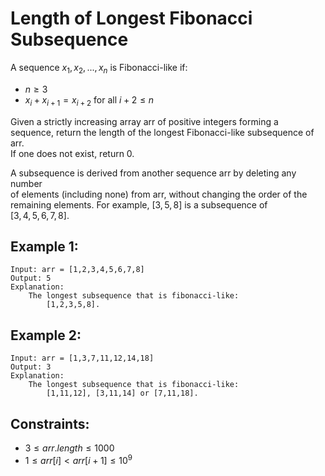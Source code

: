 # Length of Longest Fibonacci Subsequence

A sequence $x_1, x_2, ..., x_n$ is Fibonacci-like if:

* $n \ge 3$
* $x_i + x_{i+1} = x_{i+2}$ for all $i + 2 \le n$

Given a strictly increasing array arr of positive integers forming a  
sequence, return the length of the longest Fibonacci-like subsequence of arr.  
If one does not exist, return 0.

A subsequence is derived from another sequence arr by deleting any number  
of elements (including none) from arr, without changing the order of the  
remaining elements. For example, $[3, 5, 8]$ is a subsequence of  
$[3, 4, 5, 6, 7, 8]$.

 

## Example 1:

    Input: arr = [1,2,3,4,5,6,7,8]
    Output: 5
    Explanation: 
        The longest subsequence that is fibonacci-like: 
            [1,2,3,5,8].

## Example 2:

    Input: arr = [1,3,7,11,12,14,18]
    Output: 3
    Explanation: 
        The longest subsequence that is fibonacci-like: 
            [1,11,12], [3,11,14] or [7,11,18].

 

## Constraints:

* $3 \le arr.length \le 1000$
* $1 \le arr[i] < arr[i + 1] \le 10^9$


